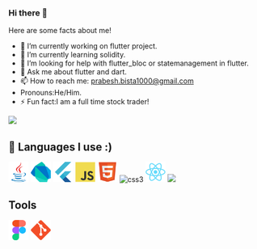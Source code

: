 ### Hi there 👋



Here are some facts about me!

- 🔭 I’m currently working on flutter project.
- 🌱 I’m currently learning solidity.
- 🤔 I’m looking for help with flutter_bloc or statemanagement in flutter.
- 💬 Ask me about flutter and dart.
- 📫 How to reach me: prabesh.bista1000@gmail.com
-  Pronouns:He/Him.
- ⚡ Fun fact:I am a full time stock trader!

<p>
  <a href="https://github.com/PrabeshPP/PrabeshPP" >
    <img src="https://github-readme-stats.vercel.app/api/top-langs/?layout=compact&username=PrabeshPP&hide=python,c++,html&title_color=ffffff&text_color=c9cacc&icon_color=2bbc8a&bg_color=1d1f21" height="180px"/>
  </a>
  

  
 </p>

 


## 📖 Languages I  use :)
 
<div align="left">
  <img src="https://raw.githubusercontent.com/devicons/devicon/master/icons/java/java-original.svg" alt="java" width="40" height="40"/>
  <img src="https://raw.githubusercontent.com/devicons/devicon/master/icons/dart/dart-original.svg" alt="dart" width="40" height="40"/>
  <img src="https://raw.githubusercontent.com/devicons/devicon/master/icons/flutter/flutter-original.svg" alt="flutter" width="40" height="40"/>
  <img src="https://raw.githubusercontent.com/devicons/devicon/master/icons/javascript/javascript-original.svg" alt="javascript" width="40" height="40"/>
<!--   <img src="https://raw.githubusercontent.com/devicons/devicon/master/icons/java/java-original.svg" alt="java" width="40" height="40"/> -->
  <img src="https://raw.githubusercontent.com/devicons/devicon/master/icons/html5/html5-original.svg" alt="html5" width="40" height="40"/>
  <img src="https://cdn.jsdelivr.net/gh/devicons/devicon/icons/css3/css3-original.svg" alt="css3" width="40" height="40"/>
  <img src="https://raw.githubusercontent.com/devicons/devicon/master/icons/react/react-original.svg" alt="react" width="40" height="40"/>
  <img src="https://img.shields.io/badge/Solidity-27338e?style=for-the-badge&logo=Solidity&logoColor=white">

 <div/>
  
  ## Tools 
  <div align="left">
     <img src="https://raw.githubusercontent.com/devicons/devicon/master/icons/figma/figma-original.svg" alt="figma" width="40" height="40"/>
  <img src="https://raw.githubusercontent.com/devicons/devicon/master/icons/git/git-original.svg" alt="git" width="40" height="40"/>
    
  </div>
 
<!--   <img alt="dreamlancer's Activity Graph" src="https://activity-graph.herokuapp.com/graph?username=PrabeshPP&bg_color=1c292E&color=a7e729&line=e729c7&point=FFFFFF&hide_border=true" />  -->
